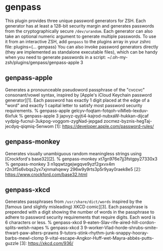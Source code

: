 # genpass
This plugin provides three unique password generators for ZSH. Each generator
has at least a 128-bit security margin and generates passwords from the
cryptographically secure `/dev/urandom`. Each generator can also take an
optional numeric argument to generate multiple passwords.
To use it from an interactive ZSH, add `genpass` to the plugins array in your
zshrc file:
    plugins=(... genpass)
You can also invoke password generators directly (they are implemented as
standalone executable files), which can be handy when you need to generate
passwords in a script:
    ~/.oh-my-zsh/plugins/genpass/genpass-apple 3
## genpass-apple
Generates a pronounceable pseudoword passphrase of the "cvccvc" consonant/vowel
syntax, inspired by [Apple's iCloud Keychain password generator][1]. Each
password has exactly 1 digit placed at the edge of a "word" and exactly 1
capital letter to satisfy most password security requirements.
    % genpass-apple
    gelcyv-foqtam-fotqoh-viMleb-lexduv-6ixfuk
    % genpass-apple 3
    japvyz-qyjti4-kajrod-nubxaW-hukkan-dijcaf
    vydpig-fucnul-3ukpog-voggom-zygNad-jepgad
    zocmez-byznis-hegTaj-jecdyq-qiqmiq-5enwom
[1]: https://developer.apple.com/password-rules/
## genpass-monkey
Generates visually unambiguous random meaningless strings using [Crockford's
base32][2].
    % genpass-monkey
    xt7gn976e7jj3fstgpy27330x3
    % genpass-monkey 3
    n1qqwtzgejwgqve9yzf2gxvx4m
    r2n3f5s6vbqs2yx7xjnmahqewy
    296w9y9rts3p5r9yay0raek8e5
[2]: https://www.crockford.com/base32.html
## genpass-xkcd
Generates passphrases from `/usr/share/dict/words` inspired by the [famous (and
slightly misleading) XKCD comic][3]. Each passphrase is prepended with a digit
showing the number of words in the passphrase to adhere to password security
requirements that require digits. Each word is 6 characters or less.
    % genpass-xkcd
    9-eaten-Slav-rife-aired-hill-cordon-splits-welsh-napes
    % genpass-xkcd 3
    9-worker-Vlad-horde-shrubs-smite-thwart-paw-alters-prawns
    9-tutors-stink-rhythm-junk-snappy-hooray-barbs-mewl-clomp
    9-vital-escape-Angkor-Huff-wet-Mayra-abbés-putts-guzzle
[3]: https://xkcd.com/936/
